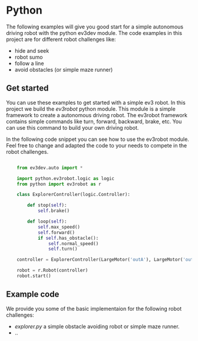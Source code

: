 # Python

The following examples will give you good start for a simple autonomous driving robot with the python ev3dev module. 
The code examples in this project are for different robot challenges like:

- hide and seek
- robot sumo
- follow a line
- avoid obstacles (or simple maze runner)


## Get started
You can use these examples to get started  with a simple ev3 robot. In this project we build the *ev3robot* python module. 
This module is a simple framework to create a autonomous driving robot. The ev3robot framework contains simple 
commands like turn, forward, backward, brake, etc. You can use this command to build your own driving robot.

In the following code snippet you can see how to use the ev3robot module. Feel free to change and adapted the code to 
your needs to compete in the robot challenges.

```python

    from ev3dev.auto import *

    import python.ev3robot.logic as logic
    from python import ev3robot as r

    class ExplorerController(logic.Controller):

        def stop(self):
            self.brake()

        def loop(self):
            self.max_speed()
            self.forward()
            if self.has_obstacle():
                self.normal_speed()
                self.turn()

    controller = ExplorerController(LargeMotor('outA'), LargeMotor('outB'), GyroSensor(), UltrasonicSensor())

    robot = r.Robot(controller)
    robot.start()
```

## Example code

We provide you some of the basic implementaion for the following robot challenges:

- *explorer.py* a simple obstacle avoiding robot or simple maze runner.
- ..